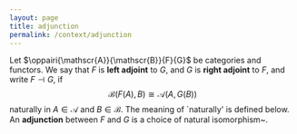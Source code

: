 ```yaml
---
layout: page
title: adjunction
permalink: /context/adjunction
---
```

Let $\oppairi{\mathscr{A}}{\mathscr{B}}{F}{G}$ be categories and functors.  We say that $F$ is **left adjoint**    to $G$, and $G$ is **right adjoint** to $F$, and write $F \dashv G$,     if   $$          \mathscr{B}(F(A), B) \cong \mathscr{A}(A, G(B)) $$   naturally in $A \in \mathscr{A}$ and $B \in \mathscr{B}$.  The meaning of `naturally' is defined below.  An **adjunction** between $F$ and $G$ is a choice of natural isomorphism~.
